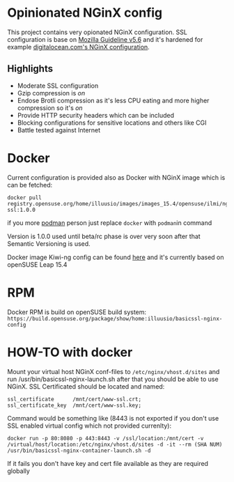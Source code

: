 # Opinionated NGinX config
This project contains very opionated NGinX configuration. SSL configuration is
base on [Mozilla Guideline v5.6](https://ssl-config.mozilla.org) and it's hardened
for example [digitalocean.com's NGinX configuration](https://www.digitalocean.com/community/tools/nginx).

## Highlights

 * Moderate SSL configuration
 * Gzip compression is *on*
 * Endose Brotli compression as it's less CPU eating and more higher compression so it's *on*
 * Provide HTTP security headers which can be included
 * Blocking configurations for sensitive locations and others like CGI
 * Battle tested against Internet

# Docker
Current configuration is provided also as Docker with NGinX image which is can be fetched:

```
docker pull registry.opensuse.org/home/illuusio/images/images_15.4/opensuse/ilmi/nginx-ssl:1.0.0
```

if you more [podman](https://podman.io/) person just replace `docker` with `podman`in command

Version is 1.0.0 used until beta/rc phase is over very soon after that Semantic Versioning is used.

Docker image Kiwi-ng config can
be found [here](https://build.opensuse.org/package/show/home:illuusio:images/nginx-container-kiwi)
and it's currently based on openSUSE Leap 15.4

# RPM
Docker RPM is build on openSUSE build system:
`https://build.opensuse.org/package/show/home:illuusio/basicssl-nginx-config`

# HOW-TO with docker
Mount your virtual host NGinX conf-files to `/etc/nginx/vhost.d/sites` and run /usr/bin/basicssl-nginx-launch.sh
after that you should be able to use NGinX. SSL Certificated should be located and named:

```
ssl_certificate      /mnt/cert/www-ssl.crt;
ssl_certificate_key  /mnt/cert/www-ssl.key;
```

Command would be something like (8443 is not exported if you don't use SSL enabled virtual config which not provided currenlty):

```
docker run -p 80:8080 -p 443:8443 -v /ssl/location:/mnt/cert -v /virtual/host/location:/etc/nginx/vhost.d/sites -d -it --rm (SHA NUM) /usr/bin/basicssl-nginx-container-launch.sh -d
```

If it fails you don't have key and cert file available as they are required globally
